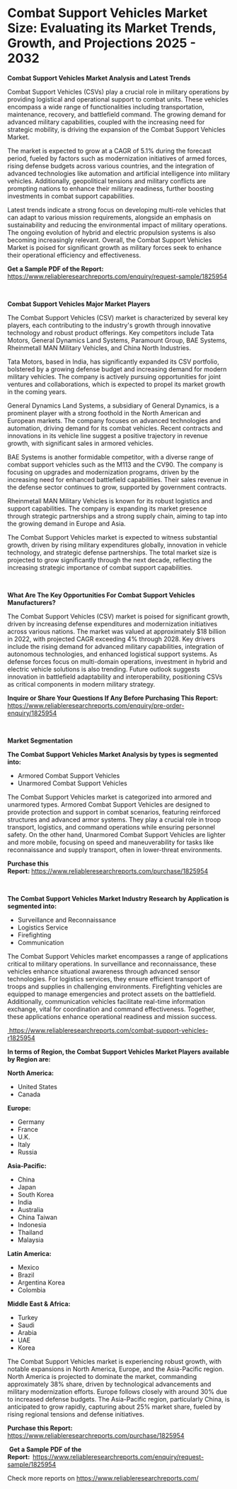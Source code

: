<p><h1>Combat Support Vehicles Market Size: Evaluating its Market Trends, Growth, and Projections 2025 - 2032</h1></p><p><strong>Combat Support Vehicles Market Analysis and Latest Trends</strong></p>
<p><p>Combat Support Vehicles (CSVs) play a crucial role in military operations by providing logistical and operational support to combat units. These vehicles encompass a wide range of functionalities including transportation, maintenance, recovery, and battlefield command. The growing demand for advanced military capabilities, coupled with the increasing need for strategic mobility, is driving the expansion of the Combat Support Vehicles Market.</p><p>The market is expected to grow at a CAGR of 5.1% during the forecast period, fueled by factors such as modernization initiatives of armed forces, rising defense budgets across various countries, and the integration of advanced technologies like automation and artificial intelligence into military vehicles. Additionally, geopolitical tensions and military conflicts are prompting nations to enhance their military readiness, further boosting investments in combat support capabilities.</p><p>Latest trends indicate a strong focus on developing multi-role vehicles that can adapt to various mission requirements, alongside an emphasis on sustainability and reducing the environmental impact of military operations. The ongoing evolution of hybrid and electric propulsion systems is also becoming increasingly relevant. Overall, the Combat Support Vehicles Market is poised for significant growth as military forces seek to enhance their operational efficiency and effectiveness.</p></p>
<p><strong>Get a Sample PDF of the Report:&nbsp;</strong> <a href="https://www.reliableresearchreports.com/enquiry/request-sample/1825954?utm_campaign=3083&utm_medium=2&utm_source=Github&utm_content=ia&utm_term=31032025&utm_id=combat-support-vehicles">https://www.reliableresearchreports.com/enquiry/request-sample/1825954</a></p>
<p>&nbsp;</p>
<p><strong>Combat Support Vehicles Major Market Players</strong></p>
<p><p>The Combat Support Vehicles (CSV) market is characterized by several key players, each contributing to the industry's growth through innovative technology and robust product offerings. Key competitors include Tata Motors, General Dynamics Land Systems, Paramount Group, BAE Systems, Rheinmetall MAN Military Vehicles, and China North Industries.</p><p>Tata Motors, based in India, has significantly expanded its CSV portfolio, bolstered by a growing defense budget and increasing demand for modern military vehicles. The company is actively pursuing opportunities for joint ventures and collaborations, which is expected to propel its market growth in the coming years.</p><p>General Dynamics Land Systems, a subsidiary of General Dynamics, is a prominent player with a strong foothold in the North American and European markets. The company focuses on advanced technologies and automation, driving demand for its combat vehicles. Recent contracts and innovations in its vehicle line suggest a positive trajectory in revenue growth, with significant sales in armored vehicles.</p><p>BAE Systems is another formidable competitor, with a diverse range of combat support vehicles such as the M113 and the CV90. The company is focusing on upgrades and modernization programs, driven by the increasing need for enhanced battlefield capabilities. Their sales revenue in the defense sector continues to grow, supported by government contracts.</p><p>Rheinmetall MAN Military Vehicles is known for its robust logistics and support capabilities. The company is expanding its market presence through strategic partnerships and a strong supply chain, aiming to tap into the growing demand in Europe and Asia.</p><p>The Combat Support Vehicles market is expected to witness substantial growth, driven by rising military expenditures globally, innovation in vehicle technology, and strategic defense partnerships. The total market size is projected to grow significantly through the next decade, reflecting the increasing strategic importance of combat support capabilities.</p></p>
<p>&nbsp;</p>
<p><strong>What Are The Key Opportunities For Combat Support Vehicles Manufacturers?</strong></p>
<p><p>The Combat Support Vehicles (CSV) market is poised for significant growth, driven by increasing defense expenditures and modernization initiatives across various nations. The market was valued at approximately $18 billion in 2022, with projected CAGR exceeding 4% through 2028. Key drivers include the rising demand for advanced military capabilities, integration of autonomous technologies, and enhanced logistical support systems. As defense forces focus on multi-domain operations, investment in hybrid and electric vehicle solutions is also trending. Future outlook suggests innovation in battlefield adaptability and interoperability, positioning CSVs as critical components in modern military strategy.</p></p>
<p><strong>Inquire or Share Your Questions If Any Before Purchasing This Report:</strong> <a href="https://www.reliableresearchreports.com/enquiry/pre-order-enquiry/1825954?utm_campaign=3083&utm_medium=2&utm_source=Github&utm_content=ia&utm_term=31032025&utm_id=combat-support-vehicles">https://www.reliableresearchreports.com/enquiry/pre-order-enquiry/1825954</a></p>
<p>&nbsp;</p>
<p><strong>Market Segmentation</strong></p>
<p><strong>The Combat Support Vehicles Market Analysis by types is segmented into:</strong></p>
<p><ul><li>Armored Combat Support Vehicles</li><li>Unarmored Combat Support Vehicles</li></ul></p>
<p><p>The Combat Support Vehicles market is categorized into armored and unarmored types. Armored Combat Support Vehicles are designed to provide protection and support in combat scenarios, featuring reinforced structures and advanced armor systems. They play a crucial role in troop transport, logistics, and command operations while ensuring personnel safety. On the other hand, Unarmored Combat Support Vehicles are lighter and more mobile, focusing on speed and maneuverability for tasks like reconnaissance and supply transport, often in lower-threat environments.</p></p>
<p><strong>Purchase this Report:&nbsp;</strong><a href="https://www.reliableresearchreports.com/purchase/1825954?utm_campaign=3083&utm_medium=2&utm_source=Github&utm_content=ia&utm_term=31032025&utm_id=combat-support-vehicles">https://www.reliableresearchreports.com/purchase/1825954</a></p>
<p>&nbsp;</p>
<p><strong>The Combat Support Vehicles Market Industry Research by Application is segmented into:</strong></p>
<p><ul><li>Surveillance and Reconnaissance</li><li>Logistics Service</li><li>Firefighting</li><li>Communication</li></ul></p>
<p><p>The Combat Support Vehicles market encompasses a range of applications critical to military operations. In surveillance and reconnaissance, these vehicles enhance situational awareness through advanced sensor technologies. For logistics services, they ensure efficient transport of troops and supplies in challenging environments. Firefighting vehicles are equipped to manage emergencies and protect assets on the battlefield. Additionally, communication vehicles facilitate real-time information exchange, vital for coordination and command effectiveness. Together, these applications enhance operational readiness and mission success.</p></p>
<p><a href="https://www.reliableresearchreports.com/combat-support-vehicles-r1825954?utm_campaign=3083&utm_medium=2&utm_source=Github&utm_content=ia&utm_term=31032025&utm_id=combat-support-vehicles">&nbsp;https://www.reliableresearchreports.com/combat-support-vehicles-r1825954</a></p>
<p><strong>In terms of Region, the Combat Support Vehicles Market Players available by Region are:</strong></p>
<p>
    <p> <strong> North America: </strong>
        <ul>
            <li>United States</li>
            <li>Canada</li>
        </ul>
        </p> 
    <p> <strong> Europe: </strong>
        <ul>
            <li>Germany</li>
            <li>France</li>
            <li>U.K.</li>
            <li>Italy</li>
            <li>Russia</li>
        </ul>
        </p> 
    <p> <strong> Asia-Pacific: </strong>
        <ul>
            <li>China</li>
            <li>Japan</li>
            <li>South Korea</li>
            <li>India</li>
            <li>Australia</li>
            <li>China Taiwan</li>
            <li>Indonesia</li>
            <li>Thailand</li>
            <li>Malaysia</li>
        </ul>
        </p> 
    <p> <strong> Latin America: </strong>
        <ul>
            <li>Mexico</li>
            <li>Brazil</li>
            <li>Argentina Korea</li>
            <li>Colombia</li>
        </ul>
        </p> 
    <p> <strong> Middle East & Africa: </strong>
        <ul>
            <li>Turkey</li>
            <li>Saudi</li>
            <li>Arabia</li>
            <li>UAE</li>
            <li>Korea</li>
        </ul>
    </p>
    </p>
<p><p>The Combat Support Vehicles market is experiencing robust growth, with notable expansions in North America, Europe, and the Asia-Pacific region. North America is projected to dominate the market, commanding approximately 38% share, driven by technological advancements and military modernization efforts. Europe follows closely with around 30% due to increased defense budgets. The Asia-Pacific region, particularly China, is anticipated to grow rapidly, capturing about 25% market share, fueled by rising regional tensions and defense initiatives.</p></p>
<p><strong>Purchase this Report: </strong><a href="https://www.reliableresearchreports.com/purchase/1825954?utm_campaign=3083&utm_medium=2&utm_source=Github&utm_content=ia&utm_term=31032025&utm_id=combat-support-vehicles">https://www.reliableresearchreports.com/purchase/1825954</a></p>
<p>&nbsp;<strong>Get a Sample PDF of the Report:&nbsp;&nbsp;</strong><a href="https://www.reliableresearchreports.com/enquiry/request-sample/1825954?utm_campaign=3083&utm_medium=2&utm_source=Github&utm_content=ia&utm_term=31032025&utm_id=combat-support-vehicles">https://www.reliableresearchreports.com/enquiry/request-sample/1825954</a></p>
<p><strong></strong></p>
<p>Check more reports on <a href="https://www.reliableresearchreports.com/?utm_campaign=3083&utm_medium=2&utm_source=Github&utm_content=ia&utm_term=31032025&utm_id=combat-support-vehicles">https://www.reliableresearchreports.com/</a></p>
